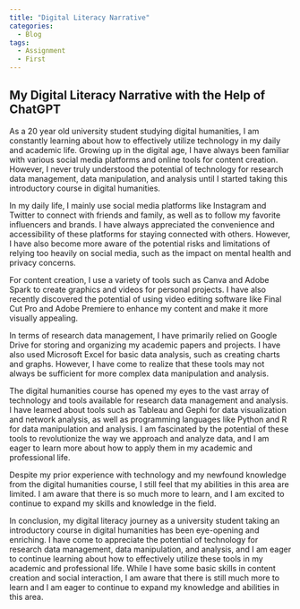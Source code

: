 ```yaml
---
title: "Digital Literacy Narrative"
categories:
  - Blog
tags:
  - Assignment
  - First
---
```


## My Digital Literacy Narrative with the Help of ChatGPT

As a 20 year old university student studying digital humanities, I am constantly learning about how to effectively utilize technology in my daily and academic life. Growing up in the digital age, I have always been familiar with various social media platforms and online tools for content creation. However, I never truly understood the potential of technology for research data management, data manipulation, and analysis until I started taking this introductory course in digital humanities.

In my daily life, I mainly use social media platforms like Instagram and Twitter to connect with friends and family, as well as to follow my favorite influencers and brands. I have always appreciated the convenience and accessibility of these platforms for staying connected with others. However, I have also become more aware of the potential risks and limitations of relying too heavily on social media, such as the impact on mental health and privacy concerns.

For content creation, I use a variety of tools such as Canva and Adobe Spark to create graphics and videos for personal projects. I have also recently discovered the potential of using video editing software like Final Cut Pro and Adobe Premiere to enhance my content and make it more visually appealing.

In terms of research data management, I have primarily relied on Google Drive for storing and organizing my academic papers and projects. I have also used Microsoft Excel for basic data analysis, such as creating charts and graphs. However, I have come to realize that these tools may not always be sufficient for more complex data manipulation and analysis.

The digital humanities course has opened my eyes to the vast array of technology and tools available for research data management and analysis. I have learned about tools such as Tableau and Gephi for data visualization and network analysis, as well as programming languages like Python and R for data manipulation and analysis. I am fascinated by the potential of these tools to revolutionize the way we approach and analyze data, and I am eager to learn more about how to apply them in my academic and professional life.

Despite my prior experience with technology and my newfound knowledge from the digital humanities course, I still feel that my abilities in this area are limited. I am aware that there is so much more to learn, and I am excited to continue to expand my skills and knowledge in the field.

In conclusion, my digital literacy journey as a university student taking an introductory course in digital humanities has been eye-opening and enriching. I have come to appreciate the potential of technology for research data management, data manipulation, and analysis, and I am eager to continue learning about how to effectively utilize these tools in my academic and professional life. While I have some basic skills in content creation and social interaction, I am aware that there is still much more to learn and I am eager to continue to expand my knowledge and abilities in this area.